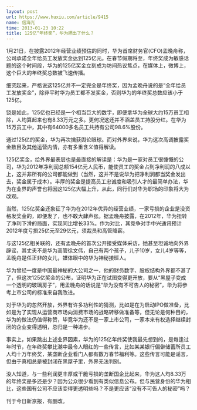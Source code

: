 ```yaml
---
layout: post
url: https://www.huxiu.com/article/9415
name: 信海光
time: 2013-01-23 10:22
title: 125亿“年终奖”，华为晒出了什么？
---
```

1月21日，在披露2012年经营业绩预估的同时，华为首席财务官(CFO)孟晚舟称，公司承诺全年给员工发放奖金达到125亿元。在春节假期将至，年终奖成为敏感话题的这个时间段，华为的125亿奖金立刻成为坊间热议焦点，在媒体上，微博上，这个巨大的年终奖总数被飞速传播。

细究起来，严格说这125亿并不一定完全是年终奖，因为孟晚舟说的是“全年给员工发放奖金”，除非平时华为员工都不发奖金，否则华为的年终奖总数应该小于125亿。

饶是如此，125亿也已经是一个相当巨大的数字，即便拿华为全球大约15万员工相除，人均算起来也有8.33万元之多。更何况这还并不涵盖员工持股分红。在华为15万员工中，其中有64000多名员工共持有公司98.6%股份。

通过125亿的奖金，华为再次擒获舆论眼球。而对外界来说，华为这次高调披露奖金数目及其他运营内情，亦有多重含义值得解读。

125亿奖金，给外界最表层也是最直接的解读是：华为是一家对员工很慷慨的公司，华为2012年净利润总额154亿元人民币，能使员工的奖金占到净利润的八成以上，这并非所有的公司都能做到（当然，这并不是说华为把净利润都当奖金发出去，奖金属于成本）。丰厚的奖金是提高员工忠诚度和吸引人才的最简单办法，华为在业界的声誉也将因这125亿大幅上升，从此，同行们对华为职场的印象将大为改观。

当然，125亿奖金还象征了华为在2012年优异的经营业绩，一家亏损的企业是没资格发奖金的，即便发了，也不敢大肆声张。据孟晚舟披露，在2012年，华为扭转了净利下滑的局面，实现同比增长33%。作为对比，其竞争对手中兴通讯预计2012年度亏损25亿元至29亿元，须裁员和高管降薪。

与这125亿相关联的，还有孟晚舟的首次公开接受媒体采访，她甚至坦诚地向外界辟谣，其丈夫不是华为高管徐文伟，自己有两个孩子，儿子10岁，女儿4岁等等，孟晚舟是任正非的女儿，媒体眼中的华为神秘接班人。

华为曾经一度是中国最神秘的大公司之一，他的财务数字、股权结构外界都不甚了了，但这次125亿奖金的公布，证明华为正在试图变得更开放，要从“黑屋子变成一个透明的玻璃房子”，用孟晚舟的话说是“华为没有不可告人的秘密”，华为将参考上市公司的标准来自我改进。

对于华为的忽然开放，外界有许多功利性的猜测，比如是在为启动IPO做准备，比如是为了实现从运营商市场向消费市场的战略转移做准备等，但无论是何种目的，华为的做法仍值得称赞，毕竟华为还不是一家上市公司，一家本来有权选择继续封闭的企业变得透明，总归是一种进步。

事实上，如果跳出上述业界因素，华为的125亿年终奖使我最先想到的，是每逢过年时节，在年终奖攀比潮中最令人眼红的一些传言，比如某某银行偏僻储蓄所员工人均十万年终奖，某垄断企业看门人都有数万春节福利等。这些传言可能是谣言，但由于真相总是被封闭在黑屋子里，外界无法判别。

没人知道，与一些利润更丰厚或干脆亏损的垄断国企比起来，华为这人均8.33万的年终奖是多还是少？因为公众很少看到有类似信息公布。但与民营身份的华为相比，这些国有公司不应该变得更透明些吗？不是更应该“没有不可告人的秘密”吗？

刊于今日新京报，有删改。

